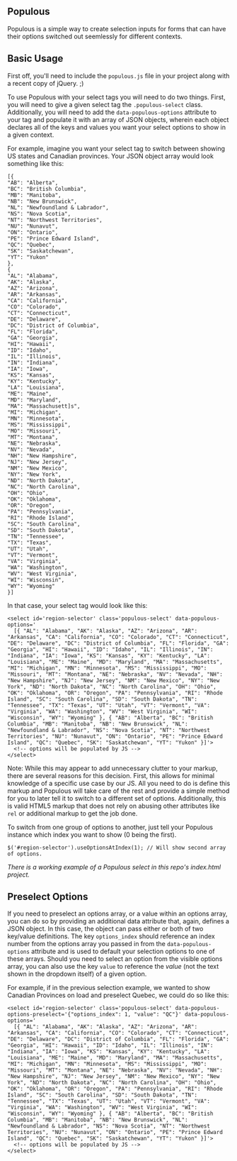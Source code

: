 Populous
------
Populous is a simple way to create selection inputs for forms that can have their options switched out seemlessly for different contexts.

## Basic Usage
First off, you'll need to include the `populous.js` file in your project along with a recent copy of jQuery. ;)

To use Populous with your select tags you will need to do two things. First, you will need to give a given select tag the `.populous-select` class. Additionally, you will need to add the `data-populous-options` attribute to your tag and populate it with an array of JSON objects, wherein each object declares all of the keys and values you want your select options to show in a given context.

For example, imagine you want your select tag to switch between showing US states and Canadian provinces. Your JSON object array would look something like this:

```
[{
"AB": "Alberta",
"BC": "British Columbia",
"MB": "Manitoba",
"NB": "New Brunswick",
"NL": "Newfoundland & Labrador",
"NS": "Nova Scotia",
"NT": "Northwest Territories",
"NU": "Nunavut",
"ON": "Ontario",
"PE": "Prince Edward Island",
"QC": "Quebec",
"SK": "Saskatchewan",
"YT": "Yukon"
},
{
"AL": "Alabama",
"AK": "Alaska",
"AZ": "Arizona",
"AR": "Arkansas",
"CA": "California",
"CO": "Colorado",
"CT": "Connecticut",
"DE": "Delaware",
"DC": "District of Columbia",
"FL": "Florida",
"GA": "Georgia",
"HI": "Hawaii",
"ID": "Idaho",
"IL": "Illinois",
"IN": "Indiana",
"IA": "Iowa",
"KS": "Kansas",
"KY": "Kentucky",
"LA": "Louisiana",
"ME": "Maine",
"MD": "Maryland",
"MA": "Massachusett]s",
"MI": "Michigan",
"MN": "Minnesota",
"MS": "Mississippi",
"MO": "Missouri",
"MT": "Montana",
"NE": "Nebraska",
"NV": "Nevada",
"NH": "New Hampshire",
"NJ": "New Jersey",
"NM": "New Mexico",
"NY": "New York",
"ND": "North Dakota",
"NC": "North Carolina",
"OH": "Ohio",
"OK": "Oklahoma",
"OR": "Oregon",
"PA": "Pennsylvania",
"RI": "Rhode Island",
"SC": "South Carolina",
"SD": "South Dakota",
"TN": "Tennessee",
"TX": "Texas",
"UT": "Utah",
"VT": "Vermont",
"VA": "Virginia",
"WA": "Washington",
"WV": "West Virginia",
"WI": "Wisconsin",
"WY": "Wyoming"
}]
```

In that case, your select tag would look like this:

```
<select id='region-selector' class='populous-select' data-populous-options='
  [{ "AL": "Alabama", "AK": "Alaska", "AZ": "Arizona", "AR": "Arkansas", "CA": "California", "CO": "Colorado", "CT": "Connecticut", "DE": "Delaware", "DC": "District of Columbia", "FL": "Florida", "GA": "Georgia", "HI": "Hawaii", "ID": "Idaho", "IL": "Illinois", "IN": "Indiana", "IA": "Iowa", "KS": "Kansas", "KY": "Kentucky", "LA": "Louisiana", "ME": "Maine", "MD": "Maryland", "MA": "Massachusetts", "MI": "Michigan", "MN": "Minnesota", "MS": "Mississippi", "MO": "Missouri", "MT": "Montana", "NE": "Nebraska", "NV": "Nevada", "NH": "New Hampshire", "NJ": "New Jersey", "NM": "New Mexico", "NY": "New York", "ND": "North Dakota", "NC": "North Carolina", "OH": "Ohio", "OK": "Oklahoma", "OR": "Oregon", "PA": "Pennsylvania", "RI": "Rhode Island", "SC": "South Carolina", "SD": "South Dakota", "TN": "Tennessee", "TX": "Texas", "UT": "Utah", "VT": "Vermont", "VA": "Virginia", "WA": "Washington", "WV": "West Virginia", "WI": "Wisconsin", "WY": "Wyoming" }, { "AB": "Alberta", "BC": "British Columbia", "MB": "Manitoba", "NB": "New Brunswick", "NL": "Newfoundland & Labrador", "NS": "Nova Scotia", "NT": "Northwest Territories", "NU": "Nunavut", "ON": "Ontario", "PE": "Prince Edward Island", "QC": "Quebec", "SK": "Saskatchewan", "YT": "Yukon" }]'>
  <!-- options will be populated by JS -->
</select>
```

Note: While this may appear to add unnecessary clutter to your markup, there are several reasons for this decision. First, this allows for minimal knowledge of a specific use case by our JS. All you need to do is define this markup and Populous will take care of the rest and provide a simple method for you to later tell it to switch to a different set of options. Additionally, this is valid HTML5 markup that does not rely on abusing other attributes like `rel` or additional markup to get the job done.

To switch from one group of options to another, just tell your Populous instance which index you want to show (0 being the first).

```
$('#region-selector').useOptionsAtIndex(1); // Will show second array of options.
```

*There is a working example of a Populous select in this repo's index.html project.*

## Preselect Options
If you need to preselect an options array, or a value within an options array, you can do so by providing an additional data attribute that, again, defines a JSON object. In this case, the object can pass either or both of two key/value definitions. The key `options_index` should reference an index number from the options array you passed in from the `data-populous-options` attribute and is used to default your selection options to one of these arrays. Should you need to select an option from the visible options array, you can also use the key `value` to reference the *value* (not the text shown in the dropdown itself) of a given option.

For example, if in the previous selection example, we wanted to show Canadian Provinces on load and preselect Quebec, we could do so like this:

```
<select id='region-selector' class='populous-select' data-populous-options-preselect='{"options_index": 1, "value": "QC"}' data-populous-options='
  [{ "AL": "Alabama", "AK": "Alaska", "AZ": "Arizona", "AR": "Arkansas", "CA": "California", "CO": "Colorado", "CT": "Connecticut", "DE": "Delaware", "DC": "District of Columbia", "FL": "Florida", "GA": "Georgia", "HI": "Hawaii", "ID": "Idaho", "IL": "Illinois", "IN": "Indiana", "IA": "Iowa", "KS": "Kansas", "KY": "Kentucky", "LA": "Louisiana", "ME": "Maine", "MD": "Maryland", "MA": "Massachusetts", "MI": "Michigan", "MN": "Minnesota", "MS": "Mississippi", "MO": "Missouri", "MT": "Montana", "NE": "Nebraska", "NV": "Nevada", "NH": "New Hampshire", "NJ": "New Jersey", "NM": "New Mexico", "NY": "New York", "ND": "North Dakota", "NC": "North Carolina", "OH": "Ohio", "OK": "Oklahoma", "OR": "Oregon", "PA": "Pennsylvania", "RI": "Rhode Island", "SC": "South Carolina", "SD": "South Dakota", "TN": "Tennessee", "TX": "Texas", "UT": "Utah", "VT": "Vermont", "VA": "Virginia", "WA": "Washington", "WV": "West Virginia", "WI": "Wisconsin", "WY": "Wyoming" }, { "AB": "Alberta", "BC": "British Columbia", "MB": "Manitoba", "NB": "New Brunswick", "NL": "Newfoundland & Labrador", "NS": "Nova Scotia", "NT": "Northwest Territories", "NU": "Nunavut", "ON": "Ontario", "PE": "Prince Edward Island", "QC": "Quebec", "SK": "Saskatchewan", "YT": "Yukon" }]'>
  <!-- options will be populated by JS -->
</select>
```

